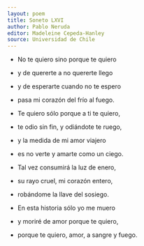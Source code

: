 ```yaml
---
layout: poem
title: Soneto LXVI
author: Pablo Neruda
editor: Madeleine Cepeda-Hanley
source: Universidad de Chile
---
```


- No te quiero sino porque te quiero
- y de quererte a no quererte llego
- y de esperarte cuando no te espero 
- pasa mi corazón del frío al fuego.

- Te quiero sólo porque a ti te quiero, 
- te odio sin fin, y odiándote te ruego, 
- y la medida de mi amor viajero
- es no verte y amarte como un ciego.

- Tal vez consumirá la luz de enero, 
- su rayo cruel, mi corazón entero, 
- robándome la llave del sosiego.

- En esta historia sólo yo me muero 
- y moriré de amor porque te quiero, 
- porque te quiero, amor, a sangre y fuego.